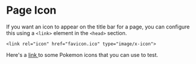 # Page Icon

If you want an icon to appear on the title bar for a page, you can configure this using a `<link>` element in the `<head>` section.

```markup
<link rel="icon" href="favicon.ico" type="image/x-icon">
```

Here's a [link ](https://icon-icons.com/search/icons/pokemon)to some Pokemon icons that you can use to test.

